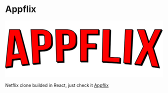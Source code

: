# Appflix

![Appflix Logo](./src/frontend/assets/static/appflix.png)

Netflix clone builded in React, just check it
[Appflix](https://appflix-app.herokuapp.com/)
